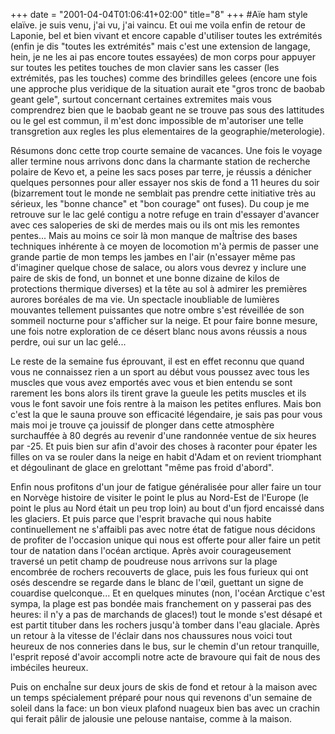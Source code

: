 +++
date = "2001-04-04T01:06:41+02:00"
title="8"
+++
#Aïe ham style elaïve. 
je suis venu, j'ai vu, j'ai vaincu. Et oui me voila enfin de retour de Laponie, bel et bien vivant et encore capable d'utiliser toutes les extrémités (enfin je dis "toutes les extrémités" mais c'est une extension de langage, hein, je ne les ai pas encore toutes essayées) de mon corps pour appuyer sur toutes les petites touches de mon clavier sans les casser (les extrémités, pas les touches) comme des brindilles gelees (encore une fois une approche plus veridique de la situation aurait ete "gros tronc de baobab geant gele", surtout concernant certaines extremites mais vous comprendrez bien que le baobab geant ne se trouve pas sous des lattitudes ou le gel est commun, il m'est donc impossible de m'autoriser une telle transgretion aux regles les plus elementaires de la geographie/meterologie).

Résumons donc cette trop courte semaine de vacances. Une fois le voyage aller termine nous arrivons donc dans la charmante station de recherche polaire de Kevo et, a peine les sacs poses par terre, je réussis a dénicher quelques personnes pour aller essayer nos skis de fond a 11 heures du soir (bizarrement tout le monde ne semblait pas prendre cette initiative très au sérieux, les "bonne chance" et "bon courage" ont fuses). Du coup je me retrouve sur le lac gelé contigu a notre refuge en train d'essayer d'avancer avec ces saloperies de ski de merdes mais ou ils ont mis les remontes pentes... Mais au moins ce soir là mon manque de maÎtrise des bases techniques inhérente à ce moyen de locomotion m'à permis de passer une grande partie de mon temps les jambes en l'air (n'essayer même pas d'imaginer quelque chose de salace, ou alors vous devrez y inclure une paire de skis de fond, un bonnet et une bonne dizaine de kilos de protections thermique diverses) et la tête au sol à admirer les premières aurores boréales de ma vie. Un spectacle inoubliable de lumières mouvantes tellement puissantes que notre ombre s'est réveillée de son sommeil nocturne pour s'afficher sur la neige. Et pour faire bonne mesure, une fois notre exploration de ce désert blanc nous avons réussis a nous perdre, oui sur un lac gelé...

Le reste de la semaine fus éprouvant, il est en effet reconnu que quand vous ne connaissez rien a un sport au début vous poussez avec tous les muscles que vous avez emportés avec vous et bien entendu se sont rarement les bons alors ils tirent grave la gueule les petits muscles et ils vous le font savoir une fois rentre à la maison les petites enflures. Mais bon c'est la que le sauna prouve son efficacité légendaire, je sais pas pour vous mais moi je trouve ça jouissif de plonger dans cette atmosphère surchauffée à 80 degrés au revenir d'une randonnée ventue de six heures par -25. Et puis bien sur afin d'avoir des choses à raconter pour épater les filles on va se rouler dans la neige en habit d'Adam et on revient triomphant et dégoulinant de glace en grelottant "même pas froid d'abord".

Enfin nous profitons d'un jour de fatigue généralisée pour aller faire un tour en Norvège histoire de visiter le point le plus au Nord-Est de l'Europe (le point le plus au Nord était un peu trop loin) au bout d'un fjord encaissé dans les glaciers. Et puis parce que l'esprit bravache qui nous habite continuellement ne s'affaibli pas avec notre état de fatigue nous décidons de profiter de l'occasion unique qui nous est offerte pour aller faire un petit tour de natation dans l'océan arctique. Après avoir courageusement traversé un petit champ de poudreuse nous arrivons sur la plage encombrée de rochers recouverts de glace, puis les fous furieux qui ont osés descendre se regarde dans le blanc de l'œil, guettant un signe de couardise quelconque... Et en quelques minutes (non, l'océan Arctique c'est sympa, la plage est pas bondée mais franchement on y passerai pas des heures: il n'y a pas de marchands de glaces!) tout le monde s'est désapé et est partit tituber dans les rochers jusqu'à tomber dans l'eau glaciale. Après un retour à la vitesse de l'éclair dans nos chaussures nous voici tout heureux de nos conneries dans le bus, sur le chemin d'un retour tranquille, l'esprit reposé d'avoir accompli notre acte de bravoure qui fait de nous des imbéciles heureux.

Puis on enchaÎne sur deux jours de skis de fond et retour à la maison avec un temps spécialement préparé pour nous qui revenons d'un semaine de soleil dans la face: un bon vieux plafond nuageux bien bas avec un crachin qui ferait pâlir de jalousie une pelouse nantaise, comme à la maison.


